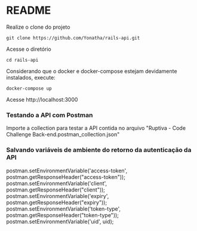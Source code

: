 # README


Realize o clone do projeto

```shell
git clone https://github.com/Yonatha/rails-api.git
```
Acesse o diretório
```shell
cd rails-api
```
Considerando que o docker e docker-compose estejam devidamente instalados, execute:

```shell
docker-compose up
```

Acesse http://localhost:3000


### Testando a API com Postman

Importe a collection para testar a API contida no arquivo "Ruptiva - Code Challenge Back-end.postman_collection.json"

### Salvando variáveis de ambiente do retorno da autenticação da API 

postman.setEnvironmentVariable('access-token', postman.getResponseHeader("access-token"));
postman.setEnvironmentVariable('client', postman.getResponseHeader("client"));
postman.setEnvironmentVariable('expiry', postman.getResponseHeader("expiry"));
postman.setEnvironmentVariable('token-type', postman.getResponseHeader("token-type"));
postman.setEnvironmentVariable('uid', uid);
